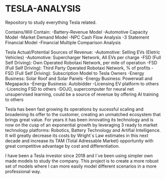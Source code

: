 # TESLA-ANALYSIS

Repository to study everything Tesla related. 

Contains/Will Contain:
-Battery-Revenue Model
-Automotive Capacity Model
-Market Demand Model
-NPC Cash Flow Analysis
-3 Statement Financial Model
-Financial Multiple Comparison Analysis

Tesla Actual/Potential Sources of Revenue:
-Automotive: Selling EVs (Eletric Vehicles)
-Automotive: Supercharger Network, All EVs per charge
-FSD (Full Self Driving): Own Operated Robotaxi Network, per mile of operation
-FSD (Full Self Driving): Third Party Operated Robotaxi Network, % of profits
-FSD (Full Self Driving): Subscription Model to Tesla Owners
-Energy Business: Solar Roof and Solar Panels
-Energy Business: Powerwall and Megapacks
-Energy Business: Autobidder
-Licensing EV platform to others
-Licencing FSD to others
-DOJO, supercomputer for neural net unsupervised learning, could be a source of revenue by offering AI training to others

Tesla has been fast growing its operations by sucessful scaling and broadening its offer to the customer, creating an unmatched ecosystem that brings great value.
For years it has been innovating its technology and is now on the cusp of an exponential growth by leveraging 3 ready to market technology platforms: Robotics, Battery Technology and Artifial Intelligence. It will greatly decrease its costs by Wright´s Law estimates in this next decade and increase its TAM (Total Adressable Market) opportunity with great competitive advantage by cost and differentiation. 


I have been a Tesla investor since 2018 and I´ve been using simpler own made models to study the company. This project is to create a more robust set of models where I can more easily model different scenarios in a more professional way.
